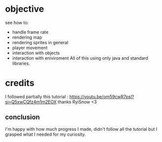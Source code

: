# objective
see how to:
- handle frame rate
- rendering map
- rendering sprites in general
- player movement
- interaction with objects
- interaction with eniviroment
All of this using only java and standard libraries.

# credits
I followed partially this tutorial : https://youtu.be/om59cwR7psI?si=Q5xwCQfz4m1m2EOX
thanks RyiSnow <3

## conclusion
I'm happy with how much progress I made, didn't follow all the tutorial but I grasped what I needed for my curiosity.
